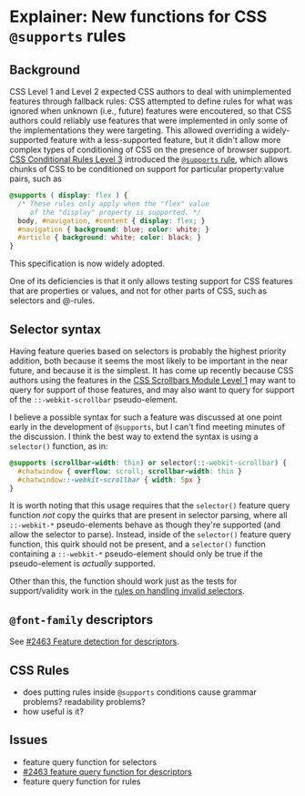 # Explainer: New functions for CSS `@supports` rules

## Background

CSS Level 1 and Level 2 expected CSS authors to deal with unimplemented features through fallback rules: CSS attempted to define rules for what was ignored when unknown (i.e., future) features were encoutered, so that CSS authors could reliably use features that were implemented in only some of the implementations they were targeting.  This allowed overriding a widely-supported feature with a less-supported feature, but it didn't allow more complex types of conditioning of CSS on the presence of browser support.  [CSS Conditional Rules Level 3](https://drafts.csswg.org/css-conditional/) introduced the [`@supports` rule](https://drafts.csswg.org/css-conditional/#at-supports), which allows chunks of CSS to be conditioned on support for particular property:value pairs, such as

```css
@supports ( display: flex ) {
  /* These rules only apply when the "flex" value
     of the "display" property is supported. */
  body, #navigation, #content { display: flex; }
  #navigation { background: blue; color: white; }
  #article { background: white; color: black; }
}
```

This specification is now widely adopted.

One of its deficiencies is that it only allows testing support for CSS features that are properties or values, and not for other parts of CSS, such as selectors and @-rules.

## Selector syntax

Having feature queries based on selectors is probably the highest priority addition, both because it seems the most likely to be important in the near future, and because it is the simplest.  It has come up recently because CSS authors using the features in the [CSS Scrollbars Module Level 1](https://drafts.csswg.org/css-scrollbars-1/) may want to query for support of those features, and may also want to query for support of the `::-webkit-scrollbar` pseudo-element.

I believe a possible syntax for such a feature was discussed at one point early in the development of `@supports`, but I can't find meeting minutes of the discussion.  I think the best way to extend the syntax is using a `selector()` function, as in:

```css
@supports (scrollbar-width: thin) or selector(::-webkit-scrollbar) {
  #chatwindow { overflow: scroll; scrollbar-width: thin }
  #chatwindow::-webkit-scrollbar { width: 5px }
}
```

It is worth noting that this usage requires that the `selector()` feature query function *not* copy the quirks that are present in selector parsing, where all `::-webkit-*` pseudo-elements behave as though they're supported (and allow the selector to parse).  Instead, inside of the `selector()` feature query function, this quirk should not be present, and a `selector()` function containing a `::-webkit-*` pseudo-element should only be true if the pseudo-element is *actually* supported.

Other than this, the function should work just as the tests for support/validity work in the [rules on handling invalid selectors](https://drafts.csswg.org/selectors-4/#invalid).

## `@font-family` descriptors

See [#2463 Feature detection for descriptors](https://github.com/w3c/csswg-drafts/issues/2463).

## CSS Rules

* does putting rules inside `@supports` conditions cause grammar problems?  readability problems?
* how useful is it?

## Issues

* feature query function for selectors
* [#2463 feature query function for descriptors](https://github.com/w3c/csswg-drafts/issues/2463)
* feature query function for rules
